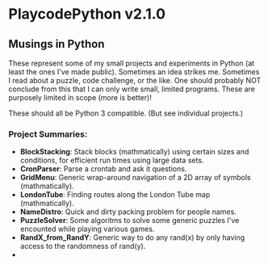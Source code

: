 # PlaycodePython v2.1.0

## Musings in Python 

These represent some of my small projects and experiments in Python (at least the ones I've made public). Sometimes an idea strikes me. Sometimes I read about a puzzle, code challenge, or the like. One should probably NOT conclude from this that I can only write small, limited programs. These are purposely limited in scope (more is better)!

These should all be Python 3 compatible. (But see individual projects.)

### Project Summaries:

* **BlockStacking**: Stack blocks (mathmatically) using certain sizes and conditions, for efficient run times using large data sets.
* **CronParser**: Parse a crontab and ask it questions. 
* **GridMenu**: Generic wrap-around navigation of a 2D array of symbols (mathmatically).
* **LondonTube**: Finding routes along the London Tube map (mathmatically).
* **NameDistro**: Quick and dirty packing problem for people names. 
* **PuzzleSolver**: Some algoritms to solve some generic puzzles I've encounted while playing various games.
* **RandX\_from\_RandY**: Generic way to do any rand(x) by only having access to the randomness of rand(y). 
* 


